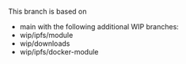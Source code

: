 This branch is based on
- main
with the following additional WIP branches:
- wip/ipfs/module
- wip/downloads
- wip/ipfs/docker-module
